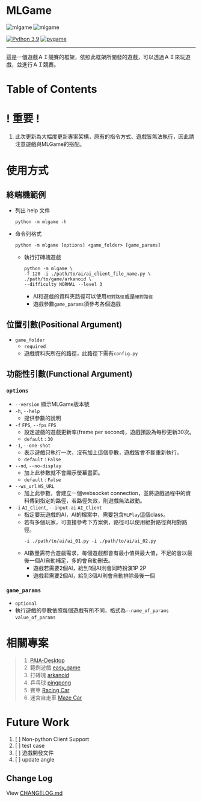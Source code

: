 # MLGame
![mlgame](https://img.shields.io/github/v/tag/PAIA-Playful-AI-Arena/mlgame)
![mlgame](https://img.shields.io/pypi/v/mlgame)
  
[![Python 3.9](https://img.shields.io/badge/python->3.9-blue.svg)](https://www.python.org/downloads/release/python-390/)
[![pygame](https://img.shields.io/badge/pygame->2.0.1-blue.svg)](https://github.com/pygame/pygame/releases/tag/2.0.1)

---
這是一個遊戲ＡＩ競賽的框架，依照此框架所開發的遊戲，可以透過ＡＩ來玩遊戲，並進行ＡＩ競賽。

Table of Contents
=================
# ! 重要 !
1. 此次更新為大幅度更新專案架構，原有的指令方式、遊戲皆無法執行，因此請注意遊戲與MLGame的搭配。

# 使用方式

[//]: # (TODO demo gif)

## 終端機範例
- 列出 help 文件
  ```shell
  python -m mlgame -h
  ```

- 命令列格式
    ```shell
    python -m mlgame [options] <game_folder> [game_params]
    ```
  - 執行打磚塊遊戲
    ```shell
    python -m mlgame \
    -f 120 -i ./path/to/ai/ai_client_file_name.py \
    ./path/to/game/arkanoid \
    --difficulty NORMAL --level 3
    ```
    - AI和遊戲的資料夾路徑可以使用`相對路徑`或是`絕對路徑` 
    - 遊戲參數`game_params`須參考各個遊戲 

## 位置引數(Positional Argument)
- `game_folder`
  - `required` 
  - 遊戲資料夾所在的路徑，此路徑下需有`config.py`


## 功能性引數(Functional Argument) 
### `options`
- `--version` 顯示MLGame版本號
- `-h`, `--help`
  - 提供參數的說明
- `-f` `FPS`, `--fps` `FPS`
  - 設定遊戲的遊戲更新率(frame per second)，遊戲預設為每秒更新30次。
  - `default` : `30`
- `-1`, `--one-shot`
  - 表示遊戲只執行一次，沒有加上這個參數，遊戲皆會不斷重新執行。 
  - `default` : `False`
- `--nd`, `--no-display`
  - 加上此參數就不會顯示螢幕畫面。 
  - `default` : `False`
- `--ws_url` `WS_URL`
  - 加上此參數，會建立一個websocket connection，並將遊戲過程中的資料傳到指定的路徑，若路徑失效，則遊戲無法啟動。
- `-i` `AI_Client`, `--input-ai` `AI_Client`
  - 指定要玩遊戲的AI，AI的檔案中，需要包含`MLPlay`這個class。
  - 若有多個玩家，可直接參考下方案例，路徑可以使用絕對路徑與相對路徑。
    ```
    -i ./path/to/ai/ai_01.py -i ./path/to/ai/ai_02.py 
    ```
  - AI數量需符合遊戲需求，每個遊戲都會有最小值與最大值，不足的會以最後一個AI自動補足，多的會自動刪去。
    - 遊戲若需要2個AI，給到1個AI則會同時扮演1P 2P
    - 遊戲若需要2個AI，給到3個AI則會自動排除最後一個

### `game_params`
- `optional` 
- 執行遊戲的參數依照每個遊戲有所不同，格式為`--name_of_params` `value_of_params`

[//]: # (# 其他)

[//]: # ()
[//]: # (1. [系統架構]&#40;./docs/System.md&#41;)

[//]: # ()
[//]: # (   )
# 相關專案

> 1. [PAIA-Desktop](https://github.com/PAIA-Playful-AI-Arena/Paia-Desktop)
> 2. 範例遊戲 [easy_game](https://github.com/PAIA-Playful-AI-Arena/easy_game)
> 3. 打磚塊 [arkanoid](https://github.com/PAIA-Playful-AI-Arena/arkanoid)
> 4. 乒乓球 [pingpong](https://github.com/PAIA-Playful-AI-Arena/pingpong)
> 5. 賽車 [Racing Car](https://github.com/yen900611/racing_car)
> 6. 迷宮自走車 [Maze Car](https://github.com/yen900611/maze_car)

# Future Work

1. [ ] Non-python Client Support
2. [ ] test case
4. [ ] 遊戲開發文件
5. [ ] update angle

## Change Log

View [CHANGELOG.md](./CHANGELOG.md)
